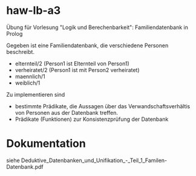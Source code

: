 # haw-lb-a3
Übung für Vorlesung "Logik und Berechenbarkeit": Familiendatenbank in Prolog

Gegeben ist eine Familiendatenbank, die verschiedene Personen beschreibt.
- elternteil/2 (Person1 ist Elternteil von Person1)
- verheiratet/2 (Person1 ist mit Person2 verheiratet)
- maennlich/1
- weiblich/1

Zu implementieren sind
- bestimmte Prädikate, die Aussagen über das Verwandschaftsverhältis von Personen aus der Datenbank treffen.
- Prädikate (Funktionen) zur Konsistenzprüfung der Datenbank

# Dokumentation
siehe Deduktive_Datenbanken_und_Unifikation_-_Teil_1_Familen-Datenbank.pdf
